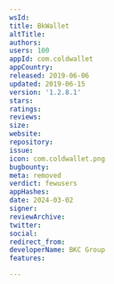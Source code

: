 ```yaml
---
wsId: 
title: BkWallet
altTitle: 
authors: 
users: 100
appId: com.coldwallet
appCountry: 
released: 2019-06-06
updated: 2019-06-15
version: '1.2.8.1'
stars: 
ratings: 
reviews: 
size: 
website: 
repository: 
issue: 
icon: com.coldwallet.png
bugbounty: 
meta: removed
verdict: fewusers
appHashes: 
date: 2024-03-02
signer: 
reviewArchive: 
twitter: 
social: 
redirect_from: 
developerName: BKC Group
features: 

---
```



